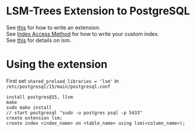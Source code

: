 # LSM-Trees Extension to PostgreSQL 

See [this](http://big-elephants.com/2015-10/writing-postgres-extensions-part-i/) for how to write an extension.  
See [Index Access Method](https://www.postgresql.org/docs/current/indexam.html) for how to write your custom index.     
See [this](https://www.pgcon.org/events/pgcon_2020/sessions/session/18/slides/28/Introducing%20LSM-tree%20into%20PostgreSQL) for details on lsm.

# Using the extension 

First set ```shared_preload_libraries = 'lsm'``` in ```/etc/postgresql/15/main/postgresql.conf```
```
install postgres@15, llvm
make 
sudo make install
// start postgresql "sudo -u postgres psql -p 5433"
create extension lsm;
create index <index_name> on <table_name> using lsm(<column_name>);
```